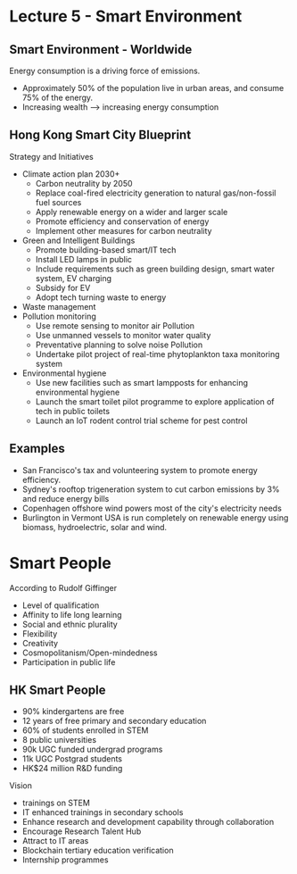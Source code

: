 # Lecture 5 - Smart Environment

## Smart Environment - Worldwide

Energy consumption is a driving force of emissions.
 * Approximately 50% of the population live in urban areas, and consume 75% of the energy.
 * Increasing wealth --> increasing energy consumption

## Hong Kong Smart City Blueprint
Strategy and Initiatives
* Climate action plan 2030+
  * Carbon neutrality by 2050
  * Replace coal-fired electricity generation to natural gas/non-fossil fuel sources
  * Apply renewable energy on a wider and larger scale
  * Promote efficiency and conservation of energy
  * Implement other measures for carbon neutrality
* Green and Intelligent Buildings
  * Promote building-based smart/IT tech
  * Install LED lamps in public
  * Include requirements such as green building design, smart water system, EV charging
  * Subsidy for EV
  * Adopt tech turning waste to energy
* Waste management
* Pollution monitoring
  * Use remote sensing to monitor air Pollution
  * Use unmanned vessels to monitor water quality
  * Preventative planning to solve noise Pollution
  * Undertake pilot project of real-time phytoplankton taxa monitoring system
* Environmental hygiene
  * Use new facilities such as smart lampposts for enhancing environmental hygiene
  * Launch the smart toilet pilot programme to explore application of tech in public toilets
  * Launch an IoT rodent control trial scheme for pest control
## Examples
* San Francisco's tax and volunteering system to promote energy efficiency.
* Sydney's rooftop trigeneration system to cut carbon emissions by 3% and reduce energy bills
* Copenhagen offshore wind powers most of the city's electricity needs
* Burlington in Vermont USA is run completely on renewable energy using biomass, hydroelectric, solar and wind.

# Smart People
According to Rudolf Giffinger
* Level of qualification
* Affinity to life long learning 
* Social and ethnic plurality
* Flexibility
* Creativity
* Cosmopolitanism/Open-mindedness
* Participation in public life

## HK Smart People
* 90% kindergartens are free
* 12 years of free primary and secondary education
* 60% of students enrolled in STEM
* 8 public universities
* 90k UGC funded undergrad programs
* 11k UGC Postgrad students
* HK$24 million R&D funding

Vision
* trainings on STEM
* IT enhanced trainings in secondary schools
* Enhance research and development capability through collaboration
* Encourage Research Talent Hub
* Attract to IT areas
* Blockchain tertiary education verification
* Internship programmes
